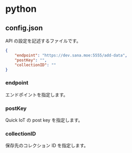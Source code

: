 # python

## config.json

API の設定を記述するファイルです。

```JSON
{
    "endpoint": "https://dev.sana.moe:5555/add-data",
    "postKey": "",
    "collectionID": ""
}
```

### endpoint

エンドポイントを指定します。

### postKey

Quick IoT の post key を指定します。

### collectionID

保存先のコレクション ID を指定します。
